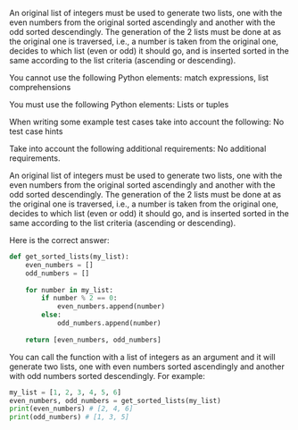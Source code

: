   An original list of integers must be used to generate two lists, one with the even numbers from the original sorted ascendingly and another with the odd sorted descendingly. The generation of the 2 lists must be done at as the original one is traversed, i.e., a number is taken from the original one, decides to which list (even or odd) it should go, and is inserted sorted in the same according to the list criteria (ascending or descending).

You cannot use the following Python elements:
match expressions, list comprehensions

You must use the following Python elements:
Lists or tuples

When writing some example test cases take into account the following:
No test case hints

Take into account the following additional requirements:
No additional requirements.

An original list of integers must be used to generate two lists, one with the even numbers from the original sorted ascendingly and another with the odd sorted descendingly. The generation of the 2 lists must be done at as the original one is traversed, i.e., a number is taken from the original one, decides to which list (even or odd) it should go, and is inserted sorted in the same according to the list criteria (ascending or descending).

Here is the correct answer:
```py
def get_sorted_lists(my_list):
    even_numbers = []
    odd_numbers = []
    
    for number in my_list:
        if number % 2 == 0:
            even_numbers.append(number)
        else:
            odd_numbers.append(number)
            
    return [even_numbers, odd_numbers]
```
You can call the function with a list of integers as an argument and it will generate two lists, one with even numbers sorted ascendingly and another with odd numbers sorted descendingly. For example:
```py
my_list = [1, 2, 3, 4, 5, 6]
even_numbers, odd_numbers = get_sorted_lists(my_list)
print(even_numbers) # [2, 4, 6]
print(odd_numbers) # [1, 3, 5]
```